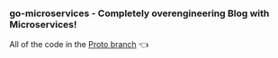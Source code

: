 ### go-microservices - Completely overengineering Blog with Microservices!

All of the code in the [Proto branch](https://github.com/xvesiuk/go-microservices/tree/proto) 👈
